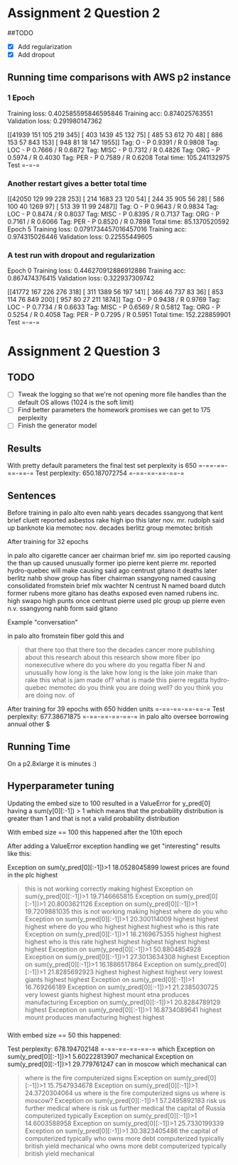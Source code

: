 # Assignment 2 Question 2
##TODO

- [x] Add regularization
- [x] Add dropout

## Running time comparisons with AWS p2 instance
### 1 Epoch
Training loss: 0.402585595846595846
Training acc: 0.874025763551
Validation loss: 0.291980147362

[[41939   151   105   219   345]
 [  403  1439    45   132    75]
 [  485    53   612    70    48]
 [  886   153    57   843   153]
 [  948    81    18   147  1955]]
Tag: O - P 0.9391 / R 0.9808
Tag: LOC - P 0.7666 / R 0.6872
Tag: MISC - P 0.7312 / R 0.4826
Tag: ORG - P 0.5974 / R 0.4030
Tag: PER - P 0.7589 / R 0.6208
Total time: 105.241132975
Test
=-=-=

### Another restart gives a better total time

[[42050   129    99   228   253]
 [  214  1683    23   120    54]
 [  244    35   905    56    28]
 [  586   100    40  1269    97]
 [  513    39    11    99  2487]]
Tag: O - P 0.9643 / R 0.9834
Tag: LOC - P 0.8474 / R 0.8037
Tag: MISC - P 0.8395 / R 0.7137
Tag: ORG - P 0.7161 / R 0.6066
Tag: PER - P 0.8520 / R 0.7898
Total time: 85.1370520592
Epoch 5
Training loss: 0.0791734457016457016
Training acc: 0.974315026446
Validation loss: 0.22555449605

### A test run with dropout and regularization
Epoch 0
Training loss: 0.446270912886912886
Training acc: 0.867474376415
Validation loss: 0.322937309742

[[41772   167   226   276   318]
 [  311  1389    56   197   141]
 [  366    46   737    83    36]
 [  853   114    76   849   200]
 [  957    80    27   211  1874]]
Tag: O - P 0.9438 / R 0.9769
Tag: LOC - P 0.7734 / R 0.6633
Tag: MISC - P 0.6569 / R 0.5812
Tag: ORG - P 0.5254 / R 0.4058
Tag: PER - P 0.7295 / R 0.5951
Total time: 152.228859901
Test
=-=-=

# Assignment 2 Question 3
## TODO
- [ ] Tweak the logging so that we're not opening more file handles than the default OS allows (1024 is the soft limit)
- [ ] Find better parameters the homework promises we can get to 175 perplexity
- [ ] Finish the generator model
## Results
With pretty default parameters the final test set perplexity is 650
=-==-==-==-==-=
Test perplexity: 650.187072754
=-==-==-==-==-=

## Sentences
Before training
<eos>
in palo alto even nahb years decades ssangyong that kent brief cluett reported asbestos rake high ipo this later nov. mr. rudolph said up banknote
 kia memotec nov. decades berlitz group memotec british <eos>

After training for 32 epochs

<eos>
in palo alto cigarette cancer aer chairman brief mr. sim ipo reported causing the than up caused unusually former ipo pierre kent pierre mr. reported hydro-quebec will make causing said ago centrust gitano it deaths later berlitz nahb show group has fiber chairman ssangyong named causing consolidated fromstein brief mlx wachter N centrust N named board dutch former rubens more gitano has deaths exposed even named rubens inc. high swapo high punts once centrust pierre used plc group up pierre even n.v. ssangyong nahb form said gitano <eos>

Example "conversation"

in palo alto fromstein fiber gold this and
> that there too
that there too the decades cancer more publishing
> about this research
about this research show more fiber ipo nonexecutive
> where do you
where do you regatta fiber N and unusually
> how long is the lake
how long is the lake join make than rake this
> what is jam made of?
what is <unk> made <unk> this pierre regatta hydro-quebec memotec
> do you think you are doing well?
do you think you are doing <unk> nov. of <eos>
> 

After training for 39 epochs with 650 hidden units
=-==-==-==-==-=
Test perplexity: 677.38671875
=-==-==-==-==-=
in palo alto oversee borrowing annual other $



## Running Time
On a p2.8xlarge it is minutes :)

## Hyperparameter tuning

Updating the embed size to 100 resulted in a ValueError for y_pred[0] having a sum(y[0][:-1]) > 1 which means that the probability distribution is greater than 1 and that is not a valid probability distribution

With embed size == 100 this happened after the 10th epoch

After adding a ValueError exception handling we get "interesting" results like this:

Exception on sum(y_pred[0][:-1])>1 18.0528045899
lowest prices are found in the plc highest
> this is not working correctly
making
highest
Exception on sum(y_pred[0][:-1])>1 19.7146665815
Exception on sum(y_pred[0][:-1])>1 20.8003621126
Exception on sum(y_pred[0][:-1])>1 19.7209881035
this is not working <unk> making highest
> where do you
who
Exception on sum(y_pred[0][:-1])>1 20.300114009
highest
highest
highest
where do you who highest highest highest
> who is this
rate
Exception on sum(y_pred[0][:-1])>1 18.2169675355
highest
highest
highest
who is this rate highest highest highest
> highest highest highest 
Exception on sum(y_pred[0][:-1])>1 50.8804854928
Exception on sum(y_pred[0][:-1])>1 27.3013634308
highest
Exception on sum(y_pred[0][:-1])>1 16.1886517864
Exception on sum(y_pred[0][:-1])>1 21.8285692923
highest highest highest highest
> very lowest
giants
highest
highest
Exception on sum(y_pred[0][:-1])>1 16.769266189
Exception on sum(y_pred[0][:-1])>1 21.2385030725
very lowest giants highest highest
> mount etna produces
manufacturing
Exception on sum(y_pred[0][:-1])>1 20.8284789129
highest
Exception on sum(y_pred[0][:-1])>1 16.8734089641
highest
mount <unk> produces manufacturing highest highest

### 
With embed size == 50 this happened:


Test perplexity: 678.194702148
=-==-==-==-==-=
which
Exception on sum(y_pred[0][:-1])>1 5.60222813907
mechanical
Exception on sum(y_pred[0][:-1])>1 29.779761247
can
in moscow which mechanical can
> where is the fire
computerized
signs
Exception on sum(y_pred[0][:-1])>1 15.7547934678
Exception on sum(y_pred[0][:-1])>1 24.3720304064
us
where is the fire computerized signs us
> where is moscow?
Exception on sum(y_pred[0][:-1])>1 57.2495892183
risk
us
further
medical
where is <unk> risk us further medical
> the capital of Russia 
computerized
typically
Exception on sum(y_pred[0][:-1])>1 14.6003588958
Exception on sum(y_pred[0][:-1])>1 25.7330199339
Exception on sum(y_pred[0][:-1])>1 30.3823405486
the capital of <unk> computerized typically
> who owns more debt
computerized
typically
british
yield
mechanical
who owns more debt computerized typically british yield mechanical
> 

